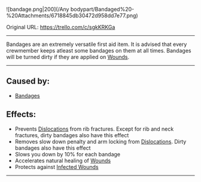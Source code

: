![bandage.png\|200](/Any bodypart/Bandaged%20-%20Attachments/6718845db30472d958dd7e77.png)

Original URL: https://trello.com/c/sgkKRKGa

---

Bandages are an extremely versatile first aid item. It is advised that every crewmember keeps atleast some bandages on them at all times. Bandages will be turned dirty if they are applied on [Wounds](archived/Wounds.md).

---

## Caused by:

- [Bandages](../Items/Bandages.md)

## Effects:

- Prevents [Dislocations](../Bones/Dislocations.md) from rib fractures. Except for rib and neck fractures, dirty bandages also have this effect
- Removes slow down penalty and arm locking from [Dislocations](../Bones/Dislocations.md). Dirty bandages also have this effect
- Slows you down by 10% for each bandage
- Accelerates natural healing of [Wounds](archived/Wounds.md)
- Protects against [Infected Wounds](Infected%20Wounds.md)

---

